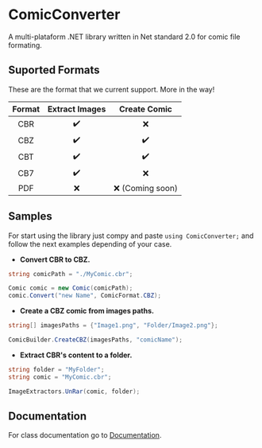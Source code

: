 # ComicConverter

A multi-plataform .NET library written in Net standard 2.0 for comic file formating.

## Suported Formats

These are the format that we current support. More in the way!

| Format | Extract Images |   Create Comic   |
| :----: | :------------: | :--------------: |
|  CBR  |      ✔️      |        ❌        |
|  CBZ  |      ✔️      |       ✔️       |
|  CBT  |      ✔️      |       ✔️       |
|  CB7  |      ✔️      |        ❌        |
|  PDF  |       ❌       | ❌ (Coming soon) |

## Samples

For start using the library just compy and paste `using ComicConverter;` and follow the next examples depending of your case.

- **Convert CBR to CBZ.**

```C#
string comicPath = "./MyComic.cbr";

Comic comic = new Comic(comicPath);
comic.Convert("new Name", ComicFormat.CBZ);
```

- **Create a CBZ comic from images paths.**

```C#
string[] imagesPaths = {"Image1.png", "Folder/Image2.png"};

ComicBuilder.CreateCBZ(imagesPaths, "comicName");
```

- **Extract CBR's content to a folder.**

```C#
string folder = "MyFolder";
string comic = "MyComic.cbr";

ImageExtractors.UnRar(comic, folder);
```

## Documentation

For class documentation go to [Documentation](Docs/ClassDocs.md).

